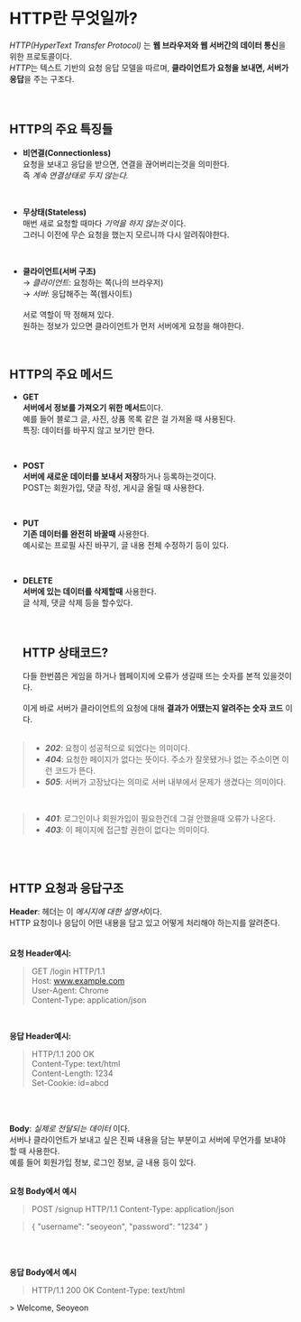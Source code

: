HTTP란 무엇일까?
===============
*HTTP(HyperText Transfer Protocol)* 는 **웹 브라우저와 웹 서버간의 데이터 통신**을 위한 프로토콜이다.<br>
*HTTP*는 텍스트 기반의 요청 응답 모델을 따르며, **클라이언트가 요청을 보내면, 서버가 응답**을 주는 구조다.<br>
<br><br>

HTTP의 주요 특징들
---------------
* **비연결(Connectionless)** <br>
 요청을 보내고 응답을 받으면, 연결을 끊어버리는것을 의미한다.<br>
 즉 *계속 연결상태로 두지 않는다.* <br>
 <br>
 
 * **무상태(Stateless)** <br>
매번 새로 요청할 때마다 *기억을 하지 않는것* 이다.<br>
그러니 이전에 무슨 요청을 했는지 모르니까 다시 알려줘야한다.<br>
<br>

* **클라이언트(서버 구조)** <br>
→ *클라이언트*: 요청하는 쪽(나의 브라우저)<br>
→ *서버*: 응답해주는 쪽(웹사이트)<br>
  <br>
서로 역할이 딱 정해져 있다.<br>
원하는 정보가 있으면 클라이언트가 먼저 서버에게 요청을 해야한다.<br>
<br>

HTTP의 주요 메서드
-----------------
* **GET** <br>
**서버에서 정보를 가져오기 위한 메서드**이다.<br>
예를 들어 블로그 글, 사진, 상품 목록 같은 걸 가져올 때 사용된다.<br>
특징: 데이터를 바꾸지 않고 보기만 한다.<br>
<br>

* **POST** <br>
**서버에 새로운 데이터를 보내서 저장**하거나 등록하는것이다.<br>
POST는 회원가입, 댓글 작성, 게시글 올릴 때 사용한다.<br>
<br>

* **PUT** <br>
**기존 데이터를 완전히 바꿀때** 사용한다.<br>
예시로는 프로필 사진 바꾸기, 글 내용 전체 수정하기 등이 있다.<br>
<br>

* **DELETE** <br>
**서버에 있는 데이터를 삭제할때** 사용한다.<br>
글 삭제, 댓글 삭제 등을 할수있다.<br>
  <br>
  <br>

  HTTP 상태코드?
  -------------
  다들 한번쯤은 게임을 하거나 웹페이지에 오류가 생길때 뜨는 숫자를 본적 있을것이다.<br><br>
  이게 바로 서버가 클라이언트의 요청에 대해 **결과가 어땠는지 알려주는 숫자 코드** 이다.<br>
  <br>
>-  ***202***: 요청이 성공적으로 되었다는 의미이다.<br>
>-  ***404***: 요청한 페이지가 없다는 뜻이다. 주소가 잘못됐거나 없는 주소이면 이런 코드가 뜬다.<br>
>-  ***505***: 서버가 고장났다는 의미로 서버 내부에서 문제가 생겼다는 의미이다.<br>
  <br>
  
>- ***401***: 로그인이나 회원가입이 필요한건데 그걸 안했을때 오류가 나온다.<br>
>- ***403***: 이 페이지에 접근할 권한이 없다는 의미이다.<br>
<br>
<br>

HTTP 요청과 응답구조
--------------------
**Header**: 헤더는 이 *메시지에 대한 설명서*이다.<br>
HTTP 요청이나 응답이 어떤 내용을 담고 있고 어떻게 처리해야 하는지를 알려준다.<br>
<br>
<br>
**요청 Header예시:<br>**

> GET /login HTTP/1.1 <br>
Host: www.example.com <br>
User-Agent: Chrome <br>
Content-Type: application/json <br>
<br>

**응답 Header예시:<br>**

> HTTP/1.1 200 OK <br>
Content-Type: text/html <br>
Content-Length: 1234 <br>
Set-Cookie: id=abcd <br>
<br>
<br>

**Body**: *실제로 전달되는 데이터* 이다.<br>
서버나 클라이언트가 보내고 싶은 진짜 내용을 담는 부분이고 서버에 무언가를 보내야 할 때 사용한다.<br>
예를 들어 회원가입 정보, 로그인 정보, 글 내용 등이 있다.<br>
<br>

**요청 Body에서 예시<br>**

> POST /signup HTTP/1.1
Content-Type: application/json

> {
  "username": "seoyeon",
  "password": "1234"
}
<br>
<br>

**응답 Body에서 예시<br>**

> HTTP/1.1 200 OK
Content-Type: text/html

> <html>
  <body>
    > Welcome, Seoyeon
  </body>
</html>









